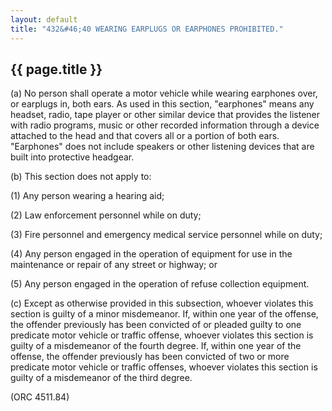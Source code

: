 ```yaml
---
layout: default 
title: "432&#46;40 WEARING EARPLUGS OR EARPHONES PROHIBITED."
---
```


{{ page.title }}
----------------

​(a) No person shall operate a motor vehicle while wearing earphones
over, or earplugs in, both ears. As used in this section, "earphones"
means any headset, radio, tape player or other similar device that
provides the listener with radio programs, music or other recorded
information through a device attached to the head and that covers all or
a portion of both ears. "Earphones" does not include speakers or other
listening devices that are built into protective headgear.

​(b) This section does not apply to:

​(1) Any person wearing a hearing aid;

​(2) Law enforcement personnel while on duty;

​(3) Fire personnel and emergency medical service personnel while on
duty;

​(4) Any person engaged in the operation of equipment for use in the
maintenance or repair of any street or highway; or

​(5) Any person engaged in the operation of refuse collection equipment.

​(c) Except as otherwise provided in this subsection, whoever violates
this section is guilty of a minor misdemeanor. If, within one year of
the offense, the offender previously has been convicted of or pleaded
guilty to one predicate motor vehicle or traffic offense, whoever
violates this section is guilty of a misdemeanor of the fourth degree.
If, within one year of the offense, the offender previously has been
convicted of two or more predicate motor vehicle or traffic offenses,
whoever violates this section is guilty of a misdemeanor of the third
degree.

(ORC 4511.84)
